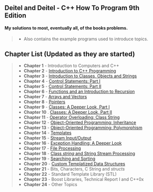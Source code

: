 ## Deitel and Deitel - C++ How To Program 9th Edition

#### My solutions to most, eventually all, of the books problems.
> - Also contains the example programs used to introduce topics.

## Chapter List (Updated as they are started)

> - **Chapter 1** - Introduction to Computers and C++
> - **Chapter 2** - [Introduction to C++ Programming](https://github.com/siidney/Cpp-How-To-Program-9E/tree/master/Chapter02)
> - **Chapter 3** - [Introduction to Classes, Objects and Strings](https://github.com/siidney/Cpp-How-To-Program-9E/tree/master/Chapter03)
> - **Chapter 4** - [Control Statements: Part I](https://github.com/siidney/Cpp-How-To-Program-9E/tree/master/Chapter04)
> - **Chapter 5** - [Control Statements: Part II](https://github.com/siidney/Cpp-How-To-Program-9E/tree/master/Chapter05)
> - **Chapter 6** - [Functions and an Introduction to Recursion](https://github.com/siidney/Cpp-How-To-Program-9E/tree/master/Chapter06)
> - **Chapter 7** - [Arrays and Vectors](https://github.com/siidney/Cpp-How-To-Program-9E/tree/master/Chapter07)
> - **Chapter 8** - [Pointers](https://github.com/siidney/Cpp-How-To-Program-9E/tree/master/Chapter08)
> - **Chapter 9** - [Classes: A Deeper Look, Part I](https://github.com/siidney/Cpp-How-To-Program-9E/tree/master/Chapter09)
> - **Chapter 10** . [Classes: A Deeper Look, Part II](https://github.com/siidney/Cpp-How-To-Program-9E/tree/master/Chapter10)
> - **Chapter 11** - [Operator Overloading: Class String](https://github.com/siidney/Cpp-How-To-Program-9E/tree/master/Chapter11)
> - **Chapter 12** - [Object-Oriented Programming: Inheritance](https://github.com/siidney/Cpp-How-To-Program-9E/tree/master/Chapter12)
> - **Chapter 13** - [Object-Oriented Programming: Polymorphism](https://github.com/siidney/Cpp-How-To-Program-9E/tree/master/Chapter13)
> - **Chapter 14** - [Templates](https://github.com/siidney/Cpp-How-To-Program-9E/tree/master/Chapter14)
> - **Chapter 15** - [Stream Input/Output](https://github.com/siidney/Cpp-How-To-Program-9E/tree/master/Chapter15)
> - **Chapter 16** - [Exception Handling: A Deeper Look](https://github.com/siidney/Cpp-How-To-Program-9E/tree/master/Chapter16)
> - **Chapter 17** - [File Processing](https://github.com/siidney/Cpp-How-To-Program-9E/tree/master/Chapter17)
> - **Chapter 18** - [Class *string* and String Stream Processing](https://github.com/siidney/Cpp-How-To-Program-9E/tree/master/Chapter18)
> - **Chapter 19** - [Searching and Sorting](https://github.com/siidney/Cpp-How-To-Program-9E/tree/master/Chapter19)
> - **Chapter 20** - [Custom Templatized Data Structures](https://github.com/siidney/Cpp-How-To-Program-9E/tree/master/Chapter20)
> - **Chapter 21** - Bits, Characters, C String and *structs*
> - **Chapter 22** - Standard Template Library (STL)
> - **Chapter 23** - Boost Libraries, Technical Report I and C++0x
> - **Chapter 24** - Other Topics
